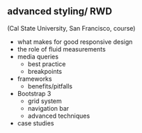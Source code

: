 ## advanced styling/ RWD
(Cal State University, San Francisco, course)

+ what makes for good responsive design
+ the role of fluid measurements
+ media queries
  - best practice
  - breakpoints
+ frameworks 
  - benefits/pitfalls
+ Bootstrap 3
  - grid system
  - navigation bar
  - advanced techniques
+ case studies

